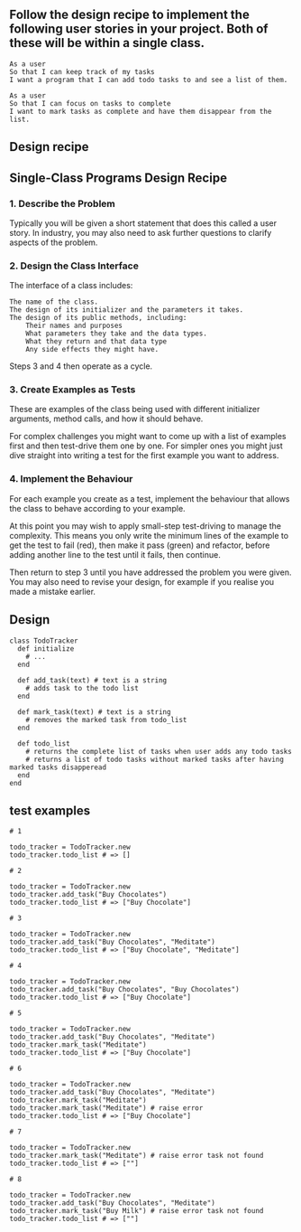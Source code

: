 ## Follow the design recipe to implement the following user stories in your project. Both of these will be within a single class.



    As a user
    So that I can keep track of my tasks
    I want a program that I can add todo tasks to and see a list of them.

    As a user
    So that I can focus on tasks to complete
    I want to mark tasks as complete and have them disappear from the list.


## Design recipe

## Single-Class Programs Design Recipe
### 1. Describe the Problem

Typically you will be given a short statement that does this called a user story. In industry, you may also need to ask further questions to clarify aspects of the problem.

### 2. Design the Class Interface

The interface of a class includes:

    The name of the class.
    The design of its initializer and the parameters it takes.
    The design of its public methods, including:
        Their names and purposes
        What parameters they take and the data types.
        What they return and that data type
        Any side effects they might have.

Steps 3 and 4 then operate as a cycle.

### 3. Create Examples as Tests

These are examples of the class being used with different initializer arguments, method calls, and how it should behave.

For complex challenges you might want to come up with a list of examples first and then test-drive them one by one. For simpler ones you might just dive straight into writing a test for the first example you want to address.

### 4. Implement the Behaviour

For each example you create as a test, implement the behaviour that allows the class to behave according to your example.

At this point you may wish to apply small-step test-driving to manage the complexity. This means you only write the minimum lines of the example to get the test to fail (red), then make it pass (green) and refactor, before adding another line to the test until it fails, then continue.

Then return to step 3 until you have addressed the problem you were given. You may also need to revise your design, for example if you realise you made a mistake earlier.

## Design

```
class TodoTracker
  def initialize
    # ...
  end

  def add_task(text) # text is a string
    # adds task to the todo list
  end

  def mark_task(text) # text is a string
    # removes the marked task from todo_list
  end

  def todo_list
    # returns the complete list of tasks when user adds any todo tasks
    # returns a list of todo tasks without marked tasks after having marked tasks disapperead
  end
end

```

## test examples

```
# 1

todo_tracker = TodoTracker.new
todo_tracker.todo_list # => []

# 2

todo_tracker = TodoTracker.new
todo_tracker.add_task("Buy Chocolates")
todo_tracker.todo_list # => ["Buy Chocolate"]

# 3

todo_tracker = TodoTracker.new
todo_tracker.add_task("Buy Chocolates", "Meditate")
todo_tracker.todo_list # => ["Buy Chocolate", "Meditate"]

# 4

todo_tracker = TodoTracker.new
todo_tracker.add_task("Buy Chocolates", "Buy Chocolates")
todo_tracker.todo_list # => ["Buy Chocolate"]

# 5

todo_tracker = TodoTracker.new
todo_tracker.add_task("Buy Chocolates", "Meditate")
todo_tracker.mark_task("Meditate")
todo_tracker.todo_list # => ["Buy Chocolate"]

# 6

todo_tracker = TodoTracker.new
todo_tracker.add_task("Buy Chocolates", "Meditate")
todo_tracker.mark_task("Meditate")
todo_tracker.mark_task("Meditate") # raise error 
todo_tracker.todo_list # => ["Buy Chocolate"]

# 7

todo_tracker = TodoTracker.new
todo_tracker.mark_task("Meditate") # raise error task not found
todo_tracker.todo_list # => [""]

# 8

todo_tracker = TodoTracker.new
todo_tracker.add_task("Buy Chocolates", "Meditate")
todo_tracker.mark_task("Buy Milk") # raise error task not found
todo_tracker.todo_list # => [""]
```
